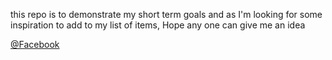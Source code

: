 this repo is to demonstrate my short term goals and as I'm looking for some inspiration to add to my list of items, Hope any one can give me an idea


[@Facebook](https://www.twitter.com/ahmedalshaybani.dev)
